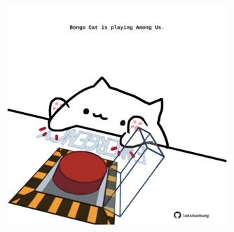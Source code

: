 <!-- built at 10/11/2023, 17:00:43 UTC -->
<p align="center">
  <img width="500" height="500" src="./ReadmeImage.svg">
</p>
